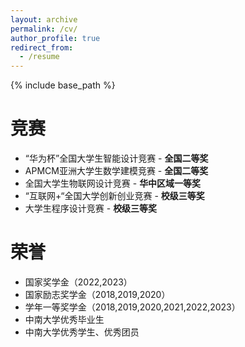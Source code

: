 ```yaml
---
layout: archive
permalink: /cv/
author_profile: true
redirect_from:
  - /resume
---
```


{% include base_path %}

竞赛
======
* “华为杯”全国大学生智能设计竞赛 - **全国二等奖**
* APMCM亚洲大学生数学建模竞赛 - **全国二等奖**
* 全国大学生物联网设计竞赛 - **华中区域一等奖**
* “互联网+“全国大学创新创业竞赛 - **校级三等奖**
* 大学生程序设计竞赛 - **校级三等奖**

荣誉
======
* 国家奖学金（2022,2023）
* 国家励志奖学金（2018,2019,2020）
* 学年一等奖学金（2018,2019,2020,2021,2022,2023）
* 中南大学优秀毕业生
* 中南大学优秀学生、优秀团员


